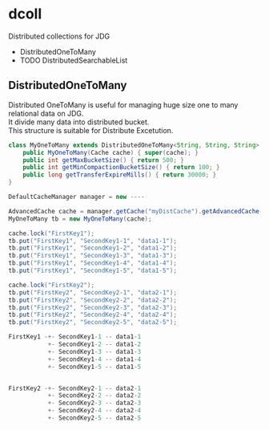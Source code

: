 # dcoll
Distributed collections for JDG

* DistributedOneToMany
* TODO DistributedSearchableList

## DistributedOneToMany

Distributed OneToMany is useful for managing huge size one to many relational data on JDG.  
It divide many data into distributed bucket.  
This structure is suitable for Distribute Excetution.  

```java
class MyOneToMany extends DistributedOneToMany<String, String, String> { // Define your definition.
    public MyOneToMany(Cache cache) { super(cache); }
    public int getMaxBucketSize() { return 500; }
    public int getMinCompactionBucketSize() { return 100; }
    public long getTransferExpireMills() { return 30000; }
}

DefaultCacheManager manager = new ----

AdvancedCache cache = manager.getCache("myDistCache").getAdvancedCache();
MyOneToMany tb = new MyOneToMany(cache);  

cache.lock("FirstKey1");
tb.put("FirstKey1", "SecondKey1-1", "data1-1");
tb.put("FirstKey1", "SecondKey1-2", "data1-2");
tb.put("FirstKey1", "SecondKey1-3", "data1-3");
tb.put("FirstKey1", "SecondKey1-4", "data1-4");
tb.put("FirstKey1", "SecondKey1-5", "data1-5");

cache.lock("FirstKey2");
tb.put("FirstKey2", "SecondKey2-1", "data2-1");
tb.put("FirstKey2", "SecondKey2-2", "data2-2");
tb.put("FirstKey2", "SecondKey2-3", "data2-3");
tb.put("FirstKey2", "SecondKey2-4", "data2-4");
tb.put("FirstKey2", "SecondKey2-5", "data2-5");

FirstKey1 -+- SecondKey1-1 -- data1-1
           +- SecondKey1-2 -- data1-2
           +- SecondKey1-3 -- data1-3
           +- SecondKey1-4 -- data1-4
           +- SecondKey1-5 -- data1-5


FirstKey2 -+- SecondKey2-1 -- data2-1
           +- SecondKey2-2 -- data2-2
           +- SecondKey2-3 -- data2-3
           +- SecondKey2-4 -- data2-4
           +- SecondKey2-5 -- data2-5
```

